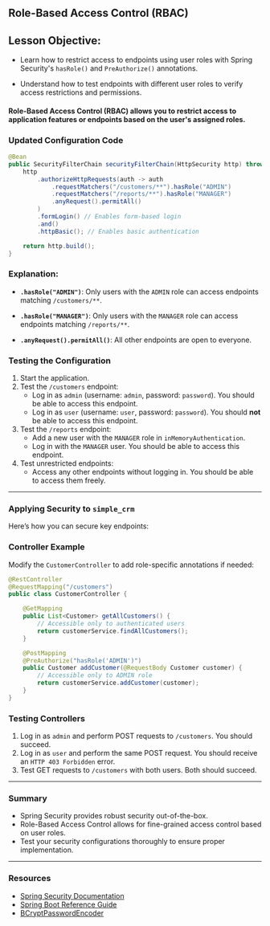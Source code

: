 ## Role-Based Access Control (RBAC)

## Lesson Objective:

 - Learn how to restrict access to endpoints using user roles with Spring Security's `hasRole()` and `PreAuthorize()` annotations.  

- Understand how to test endpoints with different user roles to verify access restrictions and permissions.  

#### Role-Based Access Control (RBAC) allows you to restrict access to application features or endpoints based on the user's assigned roles.

### Updated Configuration Code

```java
@Bean
public SecurityFilterChain securityFilterChain(HttpSecurity http) throws Exception {
    http
        .authorizeHttpRequests(auth -> auth
            .requestMatchers("/customers/**").hasRole("ADMIN")
            .requestMatchers("/reports/**").hasRole("MANAGER")
            .anyRequest().permitAll()
        )
        .formLogin() // Enables form-based login
        .and()
        .httpBasic(); // Enables basic authentication

    return http.build();
}
```

### Explanation:

- **`.hasRole("ADMIN")`**: Only users with the `ADMIN` role can access endpoints matching `/customers/**`.

- **`.hasRole("MANAGER")`**: Only users with the `MANAGER` role can access endpoints matching `/reports/**`.

- **`.anyRequest().permitAll()`**: All other endpoints are open to everyone.

### Testing the Configuration

1. Start the application.
2. Test the `/customers` endpoint:
   - Log in as `admin` (username: `admin`, password: `password`). You should be able to access this endpoint.
   - Log in as `user` (username: `user`, password: `password`). You should **not** be able to access this endpoint.
3. Test the `/reports` endpoint:
   - Add a new user with the `MANAGER` role in `inMemoryAuthentication`.
   - Log in with the `MANAGER` user. You should be able to access this endpoint.
4. Test unrestricted endpoints:
   - Access any other endpoints without logging in. You should be able to access them freely.

---

### Applying Security to `simple_crm`

Here’s how you can secure key endpoints:

### Controller Example
Modify the `CustomerController` to add role-specific annotations if needed:

```java
@RestController
@RequestMapping("/customers")
public class CustomerController {

    @GetMapping
    public List<Customer> getAllCustomers() {
        // Accessible only to authenticated users
        return customerService.findAllCustomers();
    }

    @PostMapping
    @PreAuthorize("hasRole('ADMIN')")
    public Customer addCustomer(@RequestBody Customer customer) {
        // Accessible only to ADMIN role
        return customerService.addCustomer(customer);
    }
}
```

### Testing Controllers
1. Log in as `admin` and perform POST requests to `/customers`. You should succeed.
2. Log in as `user` and perform the same POST request. You should receive an `HTTP 403 Forbidden` error.
3. Test GET requests to `/customers` with both users. Both should succeed.

---

###  Summary

- Spring Security provides robust security out-of-the-box.
- Role-Based Access Control allows for fine-grained access control based on user roles.
- Test your security configurations thoroughly to ensure proper implementation.

---

### Resources

- [Spring Security Documentation](https://docs.spring.io/spring-security/reference/index.html)
- [Spring Boot Reference Guide](https://docs.spring.io/spring-boot/docs/current/reference/htmlsingle/#boot-features-security)
- [BCryptPasswordEncoder](https://www.baeldung.com/spring-security-registration-password-encoding-bcrypt)


